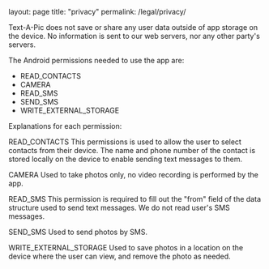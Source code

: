 layout: page
title: "privacy"
permalink: /legal/privacy/

Text-A-Pic does not save or share any user data outside of app storage on the device.  No information is sent to our web servers, nor any other party's servers.

The Android permissions needed to use the app are:
* READ_CONTACTS
* CAMERA
* READ_SMS
* SEND_SMS
* WRITE_EXTERNAL_STORAGE

Explanations for each permission:

READ_CONTACTS
This permissions is used to allow the user to select contacts from their device.  The name and phone number of the contact is stored locally on the device to enable sending text messages to them.

CAMERA
Used to take photos only, no video recording is performed by the app.

READ_SMS
This permission is required to fill out the "from" field of the data structure used to send text messages.  We do not read user's SMS messages.

SEND_SMS
Used to send photos by SMS.

WRITE_EXTERNAL_STORAGE
Used to save photos in a location on the device where the user can view, and remove the photo as needed.
